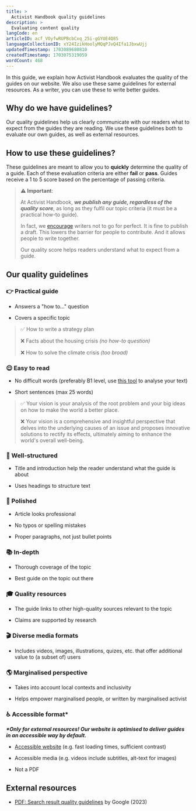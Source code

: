 ```yaml
---
title: >
  Activist Handbook quality guidelines
description: >
  Evaluating content quality
langCode: en
articleID: acf_VOyfwRUPBcbCxq_25i-gGYUE4Q8S
languageCollectionID: xY24IzikHoolyMQqPJvQ4Ifa1JbxwUjj
updatedTimestamp: 1703089680810
createdTimestamp: 1703075319059
wordCount: 468
---
```


In this guide, we explain how Activist Handbook evaluates the quality of the guides on our website. We also use these same guidelines for external resources. As a writer, you can use these to write better guides.

## Why do we have guidelines?

Our quality guidelines help us clearly communicate with our readers what to expect from the guides they are reading. We use these guidelines both to evaluate our own guides, as well as external resources.

## How to use these guidelines?

These guidelines are meant to allow you to **quickly** determine the quality of a guide. Each of these evaluation criteria are either **fail** or **pass**. Guides receive a 1 to 5 score based on the percentage of passing criteria.

> **⚠️ Important**:
> 
> At Activist Handbook, **_we publish any guide, regardless of the quality score_**, as long as they fulfil our topic criteria (it must be a practical how-to guide).
> 
> In fact, we [encourage](/contribute/write/improve#do-not-go-for-perfect) writers not to go for perfect. It is fine to publish a draft. This lowers the barrier for people to contribute. And it allows people to write together.
> 
> Our quality score helps readers understand what to expect from a guide.

## Our quality guidelines

### 👉 Practical guide

-   Answers a "how to..." question
    
-   Covers a specific topic
    

> ✅ How to write a strategy plan
> 
> ❌ Facts about the housing crisis _(no how-to question)_
> 
> ❌ How to solve the climate crisis _(too broad)_

### 😌 Easy to read

-   No difficult words (preferably B1 level, use [this tool](https://cvla.langedu.jp/?utm_source=activisthandbook.org) to analyse your text)
    
-   Short sentences (max 25 words)
    

> ✅ Your vision is your analysis of the root problem and your big ideas on how to make the world a better place.
> 
> ❌ Your vision is a comprehensive and insightful perspective that delves into the underlying causes of an issue and proposes innovative solutions to rectify its effects, ultimately aiming to enhance the world's overall well-being.

### **🔢 Well-structured**

-   Title and introduction help the reader understand what the guide is about
    
-   Uses headings to structure text
    

### 💅 Polished

-   Article looks professional
    
-   No typos or spelling mistakes
    
-   Proper paragraphs, not just bullet points
    

### 📚 In-depth

-   Thorough coverage of the topic
    
-   Best guide on the topic out there
    

### 🎓 Quality resources

-   The guide links to other high-quality sources relevant to the topic
    
-   Claims are supported by research
    

### 🎬 Diverse media formats

-   Includes videos, images, illustrations, quizes, etc. that offer additional value to (a subset of) users
    

### 🌎 Marginalised perspective

-   Takes into account local contexts and inclusivity
    
-   Helps empower marginalised people, or written by marginalised activist
    

### ♿️ Accessible format\*

**_\*Only for external resources! Our website is optimised to deliver guides in an accessible way by default._**

-   [Accessible website](https://www.w3.org/WAI/fundamentals/accessibility-intro/) (e.g. fast loading times, sufficient contrast)
    
-   Accessible media (e.g. videos include subtitles, alt-text for images)
    
-   Not a PDF
    

## External resources

-   [PDF: Search result quality guidelines](https://static.googleusercontent.com/media/guidelines.raterhub.com/en//searchqualityevaluatorguidelines.pdf?utm_source=activisthandbook.org) by Google (2023)